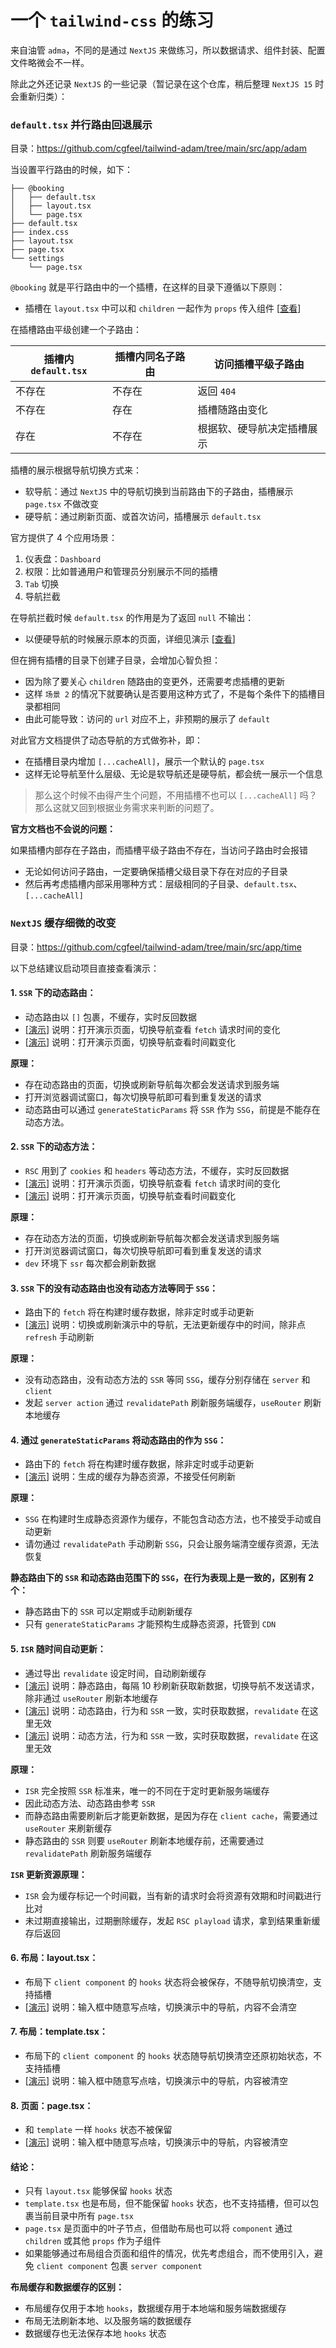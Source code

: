 # 一个 `tailwind-css` 的练习

来自油管 `adma`，不同的是通过 `NextJS` 来做练习，所以数据请求、组件封装、配置文件略微会不一样。

除此之外还记录 `NextJS` 的一些记录（暂记录在这个仓库，稍后整理 `NextJS 15` 时会重新归类）：

### `default.tsx` 并行路由回退展示

目录：https://github.com/cgfeel/tailwind-adam/tree/main/src/app/adam

当设置平行路由的时候，如下：

```
├── @booking
│   ├── default.tsx
│   ├── layout.tsx
│   └── page.tsx
├── default.tsx
├── index.css
├── layout.tsx
├── page.tsx
└── settings
    └── page.tsx
```

`@booking` 就是平行路由中的一个插槽，在这样的目录下遵循以下原则：

-   插槽在 `layout.tsx` 中可以和 `children` 一起作为 `props` 传入组件 [[查看](https://github.com/cgfeel/tailwind-adam/blob/main/src/app/adam/layout.tsx)]

在插槽路由平级创建一个子路由：

| 插槽内 `default.tsx` | 插槽内同名子路由 | 访问插槽平级子路由         |
| -------------------- | ---------------- | -------------------------- |
| 不存在               | 不存在           | 返回 `404`                 |
| 不存在               | 存在             | 插槽随路由变化             |
| 存在                 | 不存在           | 根据软、硬导航决定插槽展示 |

插槽的展示根据导航切换方式来：

-   软导航：通过 `NextJS` 中的导航切换到当前路由下的子路由，插槽展示 `page.tsx` 不做改变
-   硬导航：通过刷新页面、或首次访问，插槽展示 `default.tsx`

官方提供了 4 个应用场景：

1.  仪表盘：`Dashboard`
2.  权限：比如普通用户和管理员分别展示不同的插槽
3.  `Tab` 切换
4.  导航拦截

在导航拦截时候 `default.tsx` 的作用是为了返回 `null` 不输出：

-   以便硬导航的时候展示原本的页面，详细见演示 [[查看](https://github.com/cgfeel/next.v2/tree/master/routing-file/src/app/photo)]

但在拥有插槽的目录下创建子目录，会增加心智负担：

-   因为除了要关心 `children` 随路由的变更外，还需要考虑插槽的更新
-   这样 `场景 2` 的情况下就要确认是否要用这种方式了，不是每个条件下的插槽目录都相同
-   由此可能导致：访问的 `url` 对应不上，非预期的展示了 `default`

对此官方文档提供了动态导航的方式做弥补，即：

-   在插槽目录内增加 `[...cacheAll]`，展示一个默认的 `page.tsx`
-   这样无论导航至什么层级、无论是软导航还是硬导航，都会统一展示一个信息

> 那么这个时候不由得产生个问题，不用插槽不也可以 `[...cacheAll]` 吗？那么这就又回到根据业务需求来判断的问题了。

**官方文档也不会说的问题：**

如果插槽内部存在子路由，而插槽平级子路由不存在，当访问子路由时会报错

-   无论如何访问子路由，一定要确保插槽父级目录下存在对应的子目录
-   然后再考虑插槽内部采用哪种方式：层级相同的子目录、`default.tsx`、`[...cacheAll]`

### `NextJS` 缓存细微的改变

目录：https://github.com/cgfeel/tailwind-adam/tree/main/src/app/time

以下总结建议启动项目直接查看演示：

#### 1. `SSR` 下的动态路由：

-   动态路由以 `[]` 包裹，不缓存，实时反回数据
-   [[演示](https://github.com/cgfeel/tailwind-adam/tree/main/src/app/time/no-cache/%5Bslug%5D)] 说明：打开演示页面，切换导航查看 `fetch` 请求时间的变化
-   [[演示](https://github.com/cgfeel/tailwind-adam/tree/main/src/app/time/cookies/dynamic/%5Bslug%5D)] 说明：打开演示页面，切换导航查看时间戳变化

**原理：**

-   存在动态路由的页面，切换或刷新导航每次都会发送请求到服务端
-   打开浏览器调试窗口，每次切换导航即可看到重复发送的请求
-   动态路由可以通过 `generateStaticParams` 将 `SSR` 作为 `SSG`，前提是不能存在动态方法。

#### 2. `SSR` 下的动态方法：

-   `RSC` 用到了 `cookies` 和 `headers` 等动态方法，不缓存，实时反回数据
-   [[演示](https://github.com/cgfeel/tailwind-adam/tree/main/src/app/time/cookies)] 说明：打开演示页面，切换导航查看 `fetch` 请求时间的变化
-   [[演示](https://github.com/cgfeel/tailwind-adam/tree/main/src/app/time/cookies/method)] 说明：打开演示页面，切换导航查看时间戳变化

**原理：**

-   存在动态方法的页面，切换或刷新导航每次都会发送请求到服务端
-   打开浏览器调试窗口，每次切换导航即可看到重复发送的请求
-   `dev` 环境下 `ssr` 每次都会刷新数据

#### 3. `SSR` 下的没有动态路由也没有动态方法等同于 `SSG`：

-   路由下的 `fetch` 将在构建时缓存数据，除非定时或手动更新
-   [[演示](https://github.com/cgfeel/tailwind-adam/tree/main/src/app/time/cache)] 说明：切换或刷新演示中的导航，无法更新缓存中的时间，除非点 `refresh` 手动刷新

**原理：**

-   没有动态路由，没有动态方法的 `SSR` 等同 `SSG`，缓存分别存储在 `server` 和 `client`
-   发起 `server action` 通过 `revalidatePath` 刷新服务端缓存，`useRouter` 刷新本地缓存

#### 4. 通过 `generateStaticParams` 将动态路由的作为 `SSG`：

-   路由下的 `fetch` 将在构建时缓存数据，除非定时或手动更新
-   [[演示](https://github.com/cgfeel/tailwind-adam/tree/main/src/app/time/cache/ssg/%5Bslug%5D)] 说明：生成的缓存为静态资源，不接受任何刷新

**原理：**

-   `SSG` 在构建时生成静态资源作为缓存，不能包含动态方法，也不接受手动或自动更新
-   请勿通过 `revalidatePath` 手动刷新 `SSG`，只会让服务端清空缓存资源，无法恢复

**静态路由下的 `SSR` 和动态路由范围下的 `SSG`，在行为表现上是一致的，区别有 2 个：**

-   静态路由下的 `SSR` 可以定期或手动刷新缓存
-   只有 `generateStaticParams` 才能预构生成静态资源，托管到 `CDN`

#### 5. `ISR` 随时间自动更新：

-   通过导出 `revalidate` 设定时间，自动刷新缓存
-   [[演示](https://github.com/cgfeel/tailwind-adam/tree/main/src/app/time/isr)] 说明：静态路由，每隔 10 秒刷新获取新数据，切换导航不发送请求，除非通过 `useRouter` 刷新本地缓存
-   [[演示](https://github.com/cgfeel/tailwind-adam/tree/main/src/app/time/isr/dynamic/%5Bslug%5D)] 说明：动态路由，行为和 `SSR` 一致，实时获取数据，`revalidate` 在这里无效
-   [[演示](https://github.com/cgfeel/tailwind-adam/tree/main/src/app/time/isr/method)] 说明：动态方法，行为和 `SSR` 一致，实时获取数据，`revalidate` 在这里无效

**原理：**

-   `ISR` 完全按照 `SSR` 标准来，唯一的不同在于定时更新服务端缓存
-   因此动态方法、动态路由参考 `SSR`
-   而静态路由需要刷新后才能更新数据，是因为存在 `client cache`，需要通过 `useRouter` 来刷新缓存
-   静态路由的 `SSR` 则要 `useRouter` 刷新本地缓存前，还需要通过 `revalidatePath` 刷新服务端缓存

**`ISR` 更新资源原理：**

-   `ISR` 会为缓存标记一个时间戳，当有新的请求时会将资源有效期和时间戳进行比对
-   未过期直接输出，过期删除缓存，发起 `RSC playload` 请求，拿到结果重新缓存后返回

#### 6. 布局：layout.tsx：

-   布局下 `client component` 的 `hooks` 状态将会被保存，不随导航切换清空，支持插槽
-   [[演示](<https://github.com/cgfeel/tailwind-adam/tree/main/src/app/time/(auth)/layout>)] 说明：输入框中随意写点啥，切换演示中的导航，内容不会清空

#### 7. 布局：template.tsx：

-   布局下的 `client component` 的 `hooks` 状态随导航切换清空还原初始状态，不支持插槽
-   [[演示](<https://github.com/cgfeel/tailwind-adam/tree/main/src/app/time/(auth)/template>)] 说明：输入框中随意写点啥，切换演示中的导航，内容被清空

#### 8. 页面：page.tsx：

-   和 `template` 一样 `hooks` 状态不被保留
-   [[演示](<https://github.com/cgfeel/tailwind-adam/tree/main/src/app/time/(auth)/page>)] 说明：输入框中随意写点啥，切换演示中的导航，内容被清空

#### 结论：

-   只有 `layout.tsx` 能够保留 `hooks` 状态
-   `template.tsx` 也是布局，但不能保留 `hooks` 状态，也不支持插槽，但可以包裹当前目录中所有 `page.tsx`
-   `page.tsx` 是页面中的叶子节点，但借助布局也可以将 `component` 通过 `children` 或其他 `props` 作为子组件
-   如果能够通过布局组合页面和组件的情况，优先考虑组合，而不使用引入，避免 `client component` 包裹 `server component`

**布局缓存和数据缓存的区别：**

-   布局缓存仅用于本地 `hooks`，数据缓存用于本地端和服务端数据缓存
-   布局无法刷新本地、以及服务端的数据缓存
-   数据缓存也无法保存本地 `hooks` 状态
